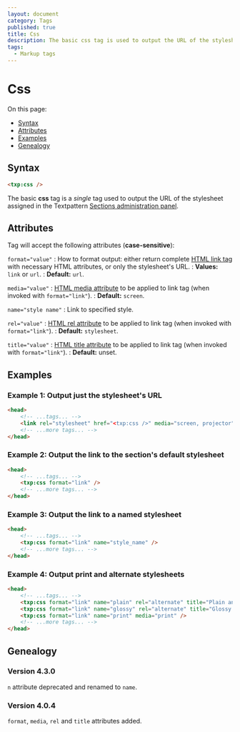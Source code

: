 ```yaml
---
layout: document
category: Tags
published: true
title: Css
description: The basic css tag is used to output the URL of the stylesheet assigned in the Textpattern Sections administration panel.
tags:
  - Markup tags
---
```


# Css

On this page:

* [Syntax](#syntax)
* [Attributes](#attributes)
* [Examples](#examples)
* [Genealogy](#genealogy)

## Syntax

~~~ html
<txp:css />
~~~

The basic **css** tag is a *single* tag used to output the URL of the stylesheet assigned in the Textpattern [Sections administration panel](http://docs.textpattern.io/administration/sections-panel).

## Attributes

Tag will accept the following attributes (**case-sensitive**):

`format="value"`
: How to format output: either return complete [HTML link tag](https://developer.mozilla.org/en-US/docs/Web/HTML/Element/link) with necessary HTML attributes, or only the stylesheet's URL.
: **Values:** `link` or `url`.
: **Default:** `url`.

`media="value"`
: [HTML media attribute](https://developer.mozilla.org/en-US/docs/Web/CSS/Media_Queries/Using_media_queries) to be applied to link tag (when invoked with `format="link"`).
: **Default:** `screen`.

`name="style name"`
: Link to specified style.

`rel="value"`
: [HTML rel attribute](https://developer.mozilla.org/en-US/docs/Web/HTML/Link_types) to be applied to link tag (when invoked with `format="link"`).
: **Default:** `stylesheet`.

`title="value"`
: [HTML title attribute](https://developer.mozilla.org/en-US/docs/Web/HTML/Global_attributes#title) to be applied to link tag (when invoked with `format="link"`).
: **Default:** unset.

## Examples

### Example 1: Output just the stylesheet's URL

~~~ html
<head>
    <!-- ...tags... -->
    <link rel="stylesheet" href="<txp:css />" media="screen, projector">
    <!-- ...more tags... -->
</head>
~~~

### Example 2: Output the link to the section's default stylesheet

~~~ html
<head>
    <!-- ...tags... -->
    <txp:css format="link" />
    <!-- ...more tags... -->
</head>
~~~

### Example 3: Output the link to a named stylesheet

~~~ html
<head>
    <!-- ...tags... -->
    <txp:css format="link" name="style_name" />
    <!-- ...more tags... -->
</head>
~~~

### Example 4: Output print and alternate stylesheets

~~~ html
<head>
    <!-- ...tags... -->
    <txp:css format="link" name="plain" rel="alternate" title="Plain and simple style" />
    <txp:css format="link" name="glossy" rel="alternate" title="Glossy style" />
    <txp:css format="link" name="print" media="print" />
    <!-- ...more tags... -->
</head>
~~~

## Genealogy

### Version 4.3.0

`n` attribute deprecated and renamed to `name`.

### Version 4.0.4

`format`, `media`, `rel` and `title` attributes added.
